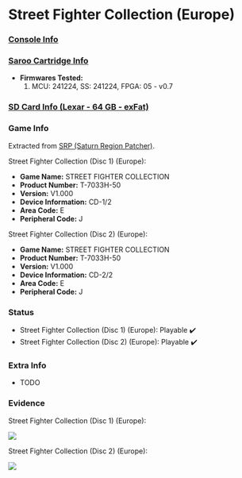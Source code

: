 # Street Fighter Collection (Europe)

### [Console Info](../../../../../Info/Consoles/VA13/README.md)

### [Saroo Cartridge Info](../../../../../Info/Cartridges/GuangzhouSanStarOnlineShop/1.6/README.md)

- <b>Firmwares Tested:</b>
  1. MCU: 241224, SS: 241224, FPGA: 05 - v0.7

### [SD Card Info (Lexar - 64 GB - exFat)](../../../../../Info/SdCards/Lexar/64GB/exfat/README.md)

### Game Info

Extracted from [SRP (Saturn Region Patcher)](https://segaxtreme.net/resources/saturn-region-patcher.81/download).

Street Fighter Collection (Disc 1) (Europe):

- <b>Game Name:</b> STREET FIGHTER COLLECTION
- <b>Product Number:</b> T-7033H-50
- <b>Version:</b> V1.000
- <b>Device Information:</b> CD-1/2
- <b>Area Code:</b> E
- <b>Peripheral Code:</b> J

Street Fighter Collection (Disc 2) (Europe):

- <b>Game Name:</b> STREET FIGHTER COLLECTION
- <b>Product Number:</b> T-7033H-50
- <b>Version:</b> V1.000
- <b>Device Information:</b> CD-2/2
- <b>Area Code:</b> E
- <b>Peripheral Code:</b> J

### Status

- Street Fighter Collection (Disc 1) (Europe): Playable :heavy_check_mark:
- Street Fighter Collection (Disc 2) (Europe): Playable :heavy_check_mark:

### Extra Info

- TODO

### Evidence

Street Fighter Collection (Disc 1) (Europe):

[![](https://img.youtube.com/vi/ILJtncSd7H4/0.jpg)](https://www.youtube.com/watch?v=ILJtncSd7H4)

Street Fighter Collection (Disc 2) (Europe):

[![](https://img.youtube.com/vi/rWhvyorc_q0/0.jpg)](https://www.youtube.com/watch?v=rWhvyorc_q0)
